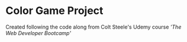 # Color Game Project

Created following the code along from Colt Steele's Udemy course *'The Web Developer Bootcamp'*